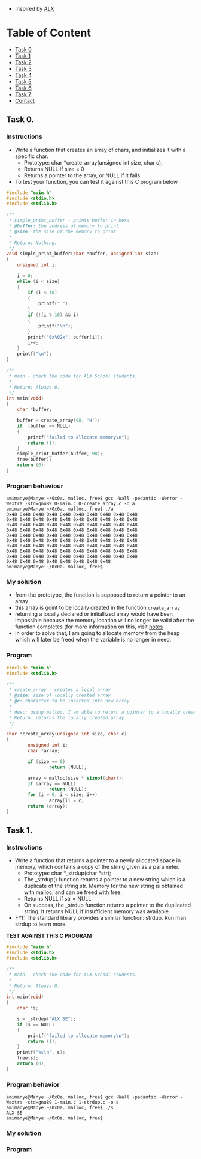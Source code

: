 + Inspired by [ALX](https://www.alxafrica.com/)

# Table of Content
+ [Task 0](#task-0)
+ [Task 1](#task-1)
+ [Task 2](#task-2)
+ [Task 3](#task-3)
+ [Task 4](#task-4)
+ [Task 5](#task-5)
+ [Task 6](#task-6)
+ [Task 7](#task-7)
+ [Contact](#get-in-touch-with-me)

## Task 0.
### Instructions
+ Write a function that creates an array of chars, and initializes it with a specific char.
	+ Prototype: char \*create_array(unsigned int size, char c);
	+ Returns NULL if size = 0
	+ Returns a pointer to the array, or NULL if it fails
+ To test your function, you can test it against this C program below
```c
#include "main.h"
#include <stdio.h>
#include <stdlib.h>

/**
 * simple_print_buffer - prints buffer in hexa
 * @buffer: the address of memory to print
 * @size: the size of the memory to print
 *
 * Return: Nothing.
 */
void simple_print_buffer(char *buffer, unsigned int size)
{
    unsigned int i;

    i = 0;
    while (i < size)
    {
        if (i % 10)
        {
            printf(" ");
        }
        if (!(i % 10) && i)
        {
            printf("\n");
        }
        printf("0x%02x", buffer[i]);
        i++;
    }
    printf("\n");
}

/**
 * main - check the code for ALX School students.
 *
 * Return: Always 0.
 */
int main(void)
{
    char *buffer;

    buffer = create_array(98, 'H');
    if  (buffer == NULL)
    {
        printf("failed to allocate memory\n");
        return (1);
    }
    simple_print_buffer(buffer, 98);
    free(buffer);
    return (0);
}
```

### Program behaviour
```
amimanye@Manye:~/0x0a. malloc, free$ gcc -Wall -pedantic -Werror -Wextra -std=gnu89 0-main.c 0-create_array.c -o a
amimanye@Manye:~/0x0a. malloc, free$ ./a 
0x48 0x48 0x48 0x48 0x48 0x48 0x48 0x48 0x48 0x48
0x48 0x48 0x48 0x48 0x48 0x48 0x48 0x48 0x48 0x48
0x48 0x48 0x48 0x48 0x48 0x48 0x48 0x48 0x48 0x48
0x48 0x48 0x48 0x48 0x48 0x48 0x48 0x48 0x48 0x48
0x48 0x48 0x48 0x48 0x48 0x48 0x48 0x48 0x48 0x48
0x48 0x48 0x48 0x48 0x48 0x48 0x48 0x48 0x48 0x48
0x48 0x48 0x48 0x48 0x48 0x48 0x48 0x48 0x48 0x48
0x48 0x48 0x48 0x48 0x48 0x48 0x48 0x48 0x48 0x48
0x48 0x48 0x48 0x48 0x48 0x48 0x48 0x48 0x48 0x48
0x48 0x48 0x48 0x48 0x48 0x48 0x48 0x48
amimanye@Manye:~/0x0a. malloc, free$
```

### My solution
+ from the prototype, the function is supposed to return a pointer to an array
+ this array is goint to be locally created in the function `create_array`
+ returning a locally declared or initiallized array would have been impossible because the memory location will no longer be valid after the function completes (for more information on this, visit [notes](./notes.md)
+ in order to solve that, I am going to allocate memory from the heap which will later be freed when the variable is no longer in need.

### Program
```c
#include "main.h"
#include <stdlib.h>

/**
 * create_array - creates a local array
 * @size: size of locally created array
 * @c: character to be inserted into new array
 *
 * desc: using malloc, I am able to return a pointer to a locally created array
 * Return: returns the locally created array
 */

char *create_array(unsigned int size, char c)
{
        unsigned int i;
        char *array;

        if (size == 0)
                return (NULL);

        array = malloc(size * sizeof(char));
        if (array == NULL)
                return (NULL);
        for (i = 0; i < size; i++)
                array[i] = c;
        return (array);
}
```


## Task 1.
### Instructions
+ Write a function that returns a pointer to a newly allocated space in memory, which contains a copy of the string given as a parameter.
	+ Prototype: char *_strdup(char *str);
	+ The _strdup() function returns a pointer to a new string which is a duplicate of the string str. Memory for the new string is obtained with malloc, and can be freed with free.
	+ Returns NULL if str = NULL
	+ On success, the _strdup function returns a pointer to the duplicated string. It returns NULL if insufficient memory was available
+ FYI: The standard library provides a similar function: strdup. Run man strdup to learn more.

**TEST AGAINST THIS C PROGRAM**  
```c
#include "main.h"
#include <stdio.h>
#include <stdlib.h>

/**
 * main - check the code for ALX School students.
 *
 * Return: Always 0.
 */
int main(void)
{
    char *s;

    s = _strdup("ALX SE");
    if (s == NULL)
    {
        printf("failed to allocate memory\n");
        return (1);
    }
    printf("%s\n", s);
    free(s);
    return (0);
}
```

### Program behavior
```
amimanye@Manye:~/0x0a. malloc, free$ gcc -Wall -pedantic -Werror -Wextra -std=gnu89 1-main.c 1-strdup.c -o s
amimanye@Manye:~/0x0a. malloc, free$ ./s 
ALX SE
amimanye@Manye:~/0x0a. malloc, free$
```

### My solution

### Program
